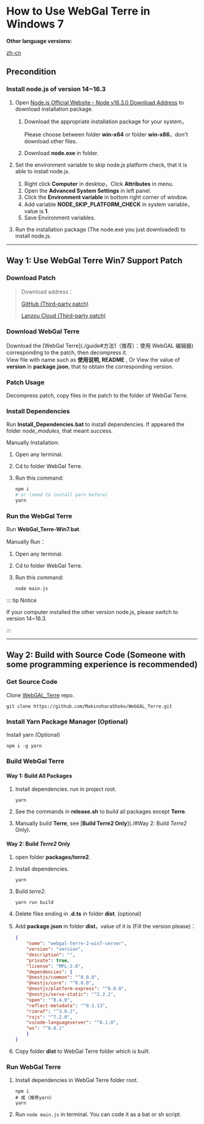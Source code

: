 # How to Use WebGal Terre in Windows 7

**Other language versions:** 

[zh-cn](./win7)

## Precondition

### Install node.js of version 14~16.3

1. Open [Node.js Official Website - Node v16.3.0 Download Address](https://nodejs.org/dist/v16.3.0/) to download installation package.

    1. Download the appropriate installation package for your system，

        Please choose between folder **win-x64** or folder **win-x86**，don't download other files.

    2. Download **node.exe** in folder.

2. Set the environment variable to skip node.js platform check, that it is able to install node.js.

    1. Right click **Computer** in desktop，Click **Attributes** in menu.
    2. Open the **Advanced System Settings** in left panel.
    3. Click the **Environment variable** in bottom right corner of window.
    4. Add variable **NODE_SKIP_PLATFORM_CHECK** in system variable，value is **1**.
    5. Save Environment variables.

3. Run the installation package (The node.exe you just downloaded) to install node.js.

---

## Way 1: Use WebGal Terre Win7 Support Patch

### Download Patch

>  Download address：
>
>  [GitHub (Third-party patch)](https://github.com/hshqwq/WebGAL_Terre/releases)
>
>  [Lanzou Cloud (Third-party patch)](https://wwh.lanzoue.com/i2xqa0uy2fuh)

### Download WebGal Terre

Download the [WebGal Terre](./guide#方法1（推荐）：使用 WebGAL 编辑器) corresponding to the patch, then decompress it.  
View file with name such as **使用说明, README** , Or View the value of **version** in **package.json**, that to obtain the corresponding version.

### Patch Usage

Decompress patch, copy files in the patch to the folder of WebGal Terre.

### Install Dependencies

Run **Install_Dependencies.bat** to install dependencies. If appeared the folder *node_modules*, that meant success.

Manually Installation:

1. Open any terminal.

2. Cd to folder WebGal Terre.

3. Run this command:

    ```bash
    npm i 
    # or (need to install yarn before)
    yarn
    ```

### Run the WebGal Terre

Run **WebGal_Terre-Win7.bat**.

Manually Run：

1. Open any terminal.

2. Cd to folder WebGal Terre.

3. Run this command:

    ```bash
    node main.js
    ```

::: tip Notice

If your computer installed the other version node.js, please switch to version 14~16.3.

:::

---

## Way 2: Build with Source Code (Someone with some programming experience is recommended)

### Get Source Code

Clone [WebGAL_Terre](https://github.com/MakinoharaShoko/WebGAL_Terre) repo.

```shell
git clone https://github.com/MakinoharaShoko/WebGAL_Terre.git
```

### Install Yarn Package Manager (Optional)

Install yarn (Optional)  

```
npm i -g yarn
```

### Build WebGal Terre

#### Way 1: Build All Packages

1. Install dependencies. run in project root.

    ```shell
    yarn
    ```
    
2. See the commands in **release.sh** to build all packages except **Terre**.

3. Manually build **Terre**, see [**Build Terre2 Only**](./#Way 2: Build *Terre2* Only).

#### Way 2: Build *Terre2* Only

1. open folder **packages/terre2**.

2. Install dependencies.

    ```
    yarn
    ```

3. Build *terre2*.

    ```shell
    yarn run build
    ```

4. Delete files ending in **.d.ts** in folder **dist**. (optional)

5. Add **package.json** in folder **dist**，value of it is (Fill the version please)：

    ```json
    {
        "name": "webgal-terre-2-win7-server",
        "version": "version",
        "description": "",
        "private": true,
        "license": "MPL-2.0",
        "dependencies": {
        "@nestjs/common": "^8.0.0",
        "@nestjs/core": "^8.0.0",
        "@nestjs/platform-express": "^8.0.0",
        "@nestjs/serve-static": "^2.2.2",
        "open": "^8.4.0",
        "reflect-metadata": "^0.1.13",
        "rimraf": "^3.0.2",
        "rxjs": "^7.2.0",
        "vscode-languageserver": "^8.1.0",
        "ws": "^8.8.1"
        }
    }
    ```

6. Copy folder **dist** to WebGal Terre folder which is built.

### Run WebGal Terre

1. Install dependencies in WebGal Terre folder root.

    ```shell
    npm i
    # 或（推荐yarn）
    yarn
    ```

2. Run `node main.js` in terminal. You can code it as a bat or sh script.